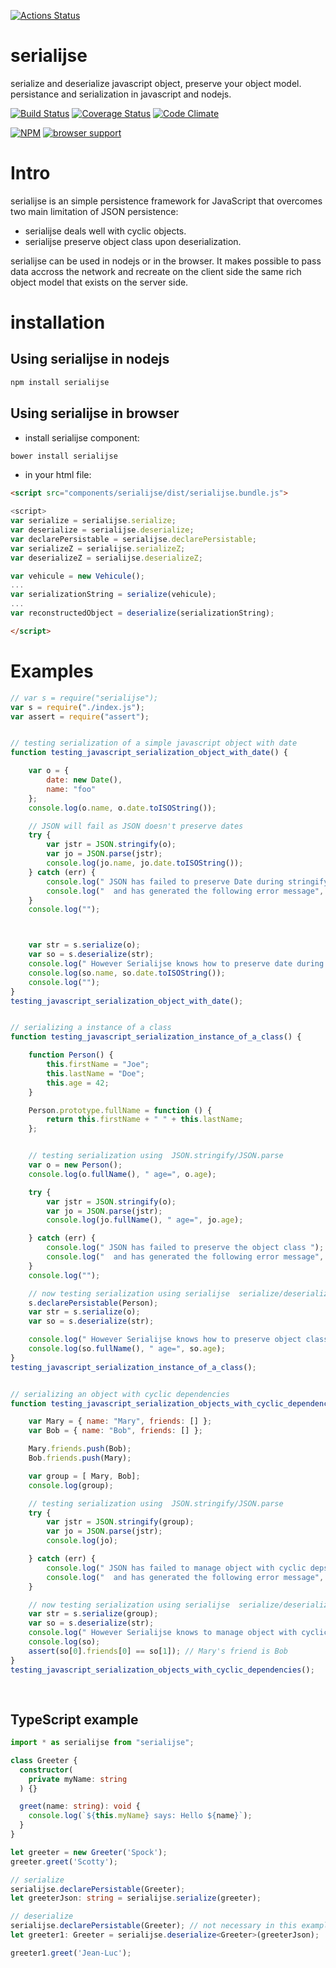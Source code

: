 [![Actions Status](https://github.com/antonymarion/serialijse/workflows/testNodeLatest/badge.svg)](https://github.com/antonymarion/serialijse/actions)



serialijse
==========

serialize and deserialize javascript object, preserve your object model. persistance and serialization in javascript and nodejs.


[![Build Status](https://travis-ci.org/erossignon/serialijse.svg?branch=master)](https://travis-ci.org/erossignon/serialijse)
[![Coverage Status](https://img.shields.io/coveralls/erossignon/serialijse.svg)](https://coveralls.io/r/erossignon/serialijse)
[![Code Climate](https://codeclimate.com/github/erossignon/serialijse.png)](https://codeclimate.com/github/erossignon/serialijse)

[![NPM](https://nodei.co/npm/serialijse.png)](https://nodei.co/npm/serialijse/)
[![browser support](https://ci.testling.com/erossignon/serialijse.png)](https://ci.testling.com/erossignon/serialijse)


Intro
=====

serialijse is an simple persistence framework for JavaScript that overcomes two main limitation of JSON persistence:

- serialijse deals well with cyclic objects.
- serialijse preserve object class upon deserialization.
  
serialijse can be used in nodejs or in the browser. It makes possible to pass data accross the network
and recreate on the client side the same rich object model that exists on the server side.
 
installation
============

Using serialijse in nodejs
--------------------------

````sh
npm install serialijse
````


Using serialijse in browser
----------------------------

* install serialijse component: 
````sh
bower install serialijse
````

* in your html file: 
```html
<script src="components/serialijse/dist/serialijse.bundle.js">

<script>
var serialize = serialijse.serialize;
var deserialize = serialijse.deserialize;
var declarePersistable = serialijse.declarePersistable;
var serializeZ = serialijse.serializeZ;
var deserializeZ = serialijse.deserializeZ;

var vehicule = new Vehicule();
...
var serializationString = serialize(vehicule);
...
var reconstructedObject = deserialize(serializationString);

</script>
```
Examples
========


```javascript   
// var s = require("serialijse");
var s = require("./index.js");
var assert = require("assert");


// testing serialization of a simple javascript object with date
function testing_javascript_serialization_object_with_date() {

    var o = {
        date: new Date(),
        name: "foo"
    };
    console.log(o.name, o.date.toISOString());

    // JSON will fail as JSON doesn't preserve dates
    try {
        var jstr = JSON.stringify(o);
        var jo = JSON.parse(jstr);
        console.log(jo.name, jo.date.toISOString());
    } catch (err) {
        console.log(" JSON has failed to preserve Date during stringify/parse ");
        console.log("  and has generated the following error message", err.message);
    }
    console.log("");



    var str = s.serialize(o);
    var so = s.deserialize(str);
    console.log(" However Serialijse knows how to preserve date during serialization/deserialization :");
    console.log(so.name, so.date.toISOString());
    console.log("");
}
testing_javascript_serialization_object_with_date();


// serializing a instance of a class
function testing_javascript_serialization_instance_of_a_class() {

    function Person() {
        this.firstName = "Joe";
        this.lastName = "Doe";
        this.age = 42;
    }

    Person.prototype.fullName = function () {
        return this.firstName + " " + this.lastName;
    };


    // testing serialization using  JSON.stringify/JSON.parse
    var o = new Person();
    console.log(o.fullName(), " age=", o.age);

    try {
        var jstr = JSON.stringify(o);
        var jo = JSON.parse(jstr);
        console.log(jo.fullName(), " age=", jo.age);

    } catch (err) {
        console.log(" JSON has failed to preserve the object class ");
        console.log("  and has generated the following error message", err.message);
    }
    console.log("");

    // now testing serialization using serialijse  serialize/deserialize
    s.declarePersistable(Person);
    var str = s.serialize(o);
    var so = s.deserialize(str);

    console.log(" However Serialijse knows how to preserve object classes serialization/deserialization :");
    console.log(so.fullName(), " age=", so.age);
}
testing_javascript_serialization_instance_of_a_class();


// serializing an object with cyclic dependencies
function testing_javascript_serialization_objects_with_cyclic_dependencies() {

    var Mary = { name: "Mary", friends: [] };
    var Bob = { name: "Bob", friends: [] };

    Mary.friends.push(Bob);
    Bob.friends.push(Mary);

    var group = [ Mary, Bob];
    console.log(group);

    // testing serialization using  JSON.stringify/JSON.parse
    try {
        var jstr = JSON.stringify(group);
        var jo = JSON.parse(jstr);
        console.log(jo);

    } catch (err) {
        console.log(" JSON has failed to manage object with cyclic deps");
        console.log("  and has generated the following error message", err.message);
    }

    // now testing serialization using serialijse  serialize/deserialize
    var str = s.serialize(group);
    var so = s.deserialize(str);
    console.log(" However Serialijse knows to manage object with cyclic deps !");
    console.log(so);
    assert(so[0].friends[0] == so[1]); // Mary's friend is Bob
}
testing_javascript_serialization_objects_with_cyclic_dependencies();
   
   
```

TypeScript example
------------------

```TypeScript   
import * as serialijse from "serialijse";

class Greeter {
  constructor(
    private myName: string
  ) {}

  greet(name: string): void {
    console.log(`${this.myName} says: Hello ${name}`);
  }
}

let greeter = new Greeter('Spock');
greeter.greet('Scotty');

// serialize
serialijse.declarePersistable(Greeter);
let greeterJson: string = serialijse.serialize(greeter);

// deserialize
serialijse.declarePersistable(Greeter); // not necessary in this example, but needed if deserializing in a new js context
let greeter1: Greeter = serialijse.deserialize<Greeter>(greeterJson);

greeter1.greet('Jean-Luc');
```


